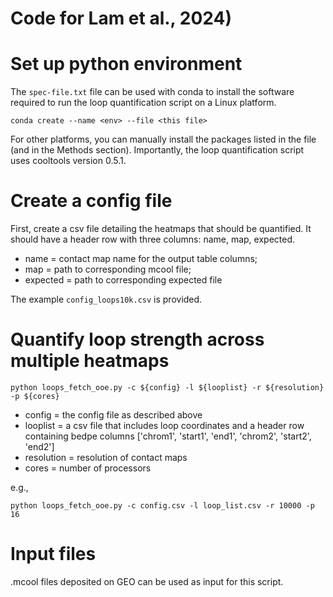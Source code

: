 # Code for Lam et al., 2024)

# Set up python environment
The `spec-file.txt` file can be used with conda to install the software required to run the loop quantification script on a Linux platform.

`conda create --name <env> --file <this file>`

For other platforms, you can manually install the packages listed in the file (and in the Methods section). Importantly, the loop quantification script uses cooltools version 0.5.1. 

# Create a config file
First, create a csv file detailing the heatmaps that should be quantified. It should have a header row with three columns: name, map, expected.

* name = contact map name for the output table columns; 
* map = path to corresponding mcool file; 
* expected = path to corresponding expected file

The example `config_loops10k.csv` is provided. 

# Quantify loop strength across multiple heatmaps

`python loops_fetch_ooe.py -c ${config} -l ${looplist} -r ${resolution} -p ${cores}`

* config = the config file as described above
* looplist = a csv file that includes loop coordinates and a header row containing bedpe columns ['chrom1', 'start1', 'end1', 'chrom2', 'start2', 'end2']
* resolution = resolution of contact maps
* cores = number of processors

e.g.,

`python loops_fetch_ooe.py -c config.csv -l loop_list.csv -r 10000 -p 16`

# Input files


.mcool files deposited on GEO can be used as input for this script.
